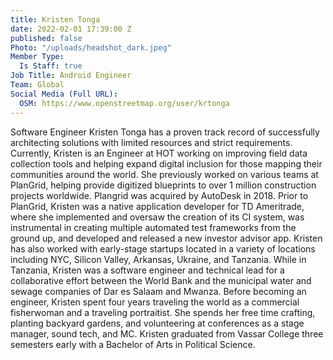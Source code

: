 ```yaml
---
title: Kristen Tonga
date: 2022-02-01 17:39:00 Z
published: false
Photo: "/uploads/headshot_dark.jpeg"
Member Type:
  Is Staff: true
Job Title: Android Engineer
Team: Global
Social Media (Full URL):
  OSM: https://www.openstreetmap.org/user/krtonga
---
```


Software Engineer Kristen Tonga has a proven track record of successfully architecting solutions with limited resources and strict requirements.
Currently, Kristen is an Engineer at HOT working on improving field data collection tools and helping expand digital inclusion for those mapping their communities around the world. 
She previously worked on various teams at PlanGrid, helping provide digitized blueprints to over 1 million construction projects worldwide. Plangrid was acquired by AutoDesk in 2018. Prior to PlanGrid, Kristen was a native application developer for TD Ameritrade, where she implemented and oversaw the creation of its CI system, was instrumental in creating multiple automated test frameworks from the ground up, and developed and released a new investor advisor app. Kristen has also worked with early-stage startups located in a variety of locations including NYC, Silicon Valley, Arkansas, Ukraine, and Tanzania. While in Tanzania, Kristen was a software engineer and technical lead for a collaborative effort between the World Bank and the municipal water and sewage companies of Dar es Salaam and Mwanza.
Before becoming an engineer, Kristen spent four years traveling the world as a commercial fisherwoman and a traveling portraitist. She spends her free time crafting, planting backyard gardens, and volunteering at conferences as a stage manager, sound tech, and MC. Kristen graduated from Vassar College three semesters early with a Bachelor of Arts in Political Science.